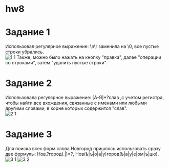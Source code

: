 # hw8

# Задание 1 <br/>
Использовал регулярное выражение: \n\r заменила на \0, все пустые строки убрались. <br/>
![1 1](https://user-images.githubusercontent.com/35491345/40872198-c026d830-668d-11e8-8ca1-ac3f4ec496c4.PNG)
Также, можно было нажать на кнопку "правка", далее "операции со строками", затем "удалить пустые строки".<br/>
# Задание 2 <br/>
Использовала регулярное выражение: [А-Я]*?слав ,с учетом регистра, чтобы найти все вхождения, связанные с именами или любыми другими словами, в корне которых содержится "слав".<br/>
![2 1](https://user-images.githubusercontent.com/35491345/40872212-e8df827c-668d-11e8-9df5-82b759ebbe52.PNG)
# Задание 3 <br/>
Для поиска всех форм слова Новгород пришлось использовать сразу две формулы: Нов.?город(.|)*?, Нов(ѣ|ъ|о|а|у)город(ѣ|а|у|е|ом|ъ|цю).
![3 1](https://user-images.githubusercontent.com/35491345/40872221-fd1b0be4-668d-11e8-8816-c2b84e5b6631.PNG)
![3 2](https://user-images.githubusercontent.com/35491345/40872224-013d246e-668e-11e8-909c-be8e29b5958d.PNG)

